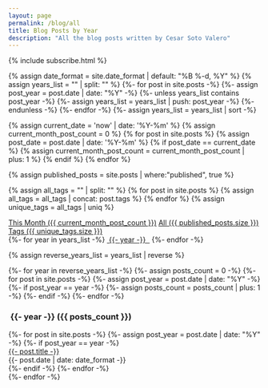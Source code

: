 ```yaml
---
layout: page
permalink: /blog/all
title: Blog Posts by Year
description: "All the blog posts written by Cesar Soto Valero"
---
```


{% include subscribe.html %}

{% assign date_format = site.date_format | default: "%B %-d, %Y" %}
{% assign years_list = "" | split: "" %}
    {%- for post in site.posts -%}
        {%- assign post_year = post.date | date: "%Y" -%}
        {%- unless years_list contains post_year -%}
            {%- assign years_list = years_list | push: post_year -%}
        {%- endunless -%}
    {%- endfor -%}
{%- assign years_list = years_list | sort -%}

<!-- count all post published this month -->
{% assign current_date = 'now' | date: '%Y-%m' %}
{% assign current_month_post_count = 0 %}
{% for post in site.posts %}
{% assign post_date = post.date | date: '%Y-%m' %}
{% if post_date == current_date %}
{% assign current_month_post_count = current_month_post_count | plus: 1 %}
{% endif %}
{% endfor %}

<!-- count all the blog posts -->
{% assign published_posts = site.posts | where:"published", true %}

<!-- count the number of tags -->
{% assign all_tags = "" | split: "" %}
{% for post in site.posts %}
{% assign all_tags = all_tags | concat: post.tags %}
{% endfor %}
{% assign unique_tags = all_tags | uniq %}

<div class="list-filters">
   <a href="/blog/this-month" class="list-filter"> This Month ({{ current_month_post_count }})</a>
   <a href="/blog/all" class="list-filter">All ({{ published_posts.size }})</a>
   <a href="/blog/tags" class="list-filter">Tags ({{ unique_tags.size }})</a>
</div>

<!-- Years cloud -->
<div class="tag-list">
    {%- for year in years_list -%}
    <a href="#{{- year -}}" class="btn btn-primary tag-btn"><i class="fas fa-calendar-alt" aria-hidden="true"></i>&nbsp;{{- year -}} &nbsp;</a>
    {%- endfor -%}
</div>

{% assign reverse_years_list = years_list | reverse %}
<div id="full-tags-list">
    {%- for year in reverse_years_list -%}
    {%- assign posts_count = 0 -%}
    {%- for post in site.posts -%}
        {%- assign post_year = post.date | date: "%Y" -%}
        {%- if post_year == year -%}
            {%- assign posts_count = posts_count | plus: 1 -%}
        {%- endif -%}
    {%- endfor -%}
    <h3 id="{{- year -}}" class="linked-section">
        <i class="fas fa-calendar-alt" aria-hidden="true"></i>
        &nbsp;{{- year -}}&nbsp;({{ posts_count }})
    </h3>
    <div class="post-list">
        {%- for post in site.posts -%}
        {%- assign post_year = post.date | date: "%Y" -%}
        {%- if post_year == year -%}
        <div class="tag-entry">
            <a href="{{ post.url | relative_url }}">{{- post.title -}}</a>
            <div class="entry-date">
                <time datetime="{{- post.date | date_to_xmlschema -}}">{{- post.date | date: date_format -}}</time>
            </div>
        </div>
        {%- endif -%}
        {%- endfor -%}
    </div>
    {%- endfor -%}
</div>
